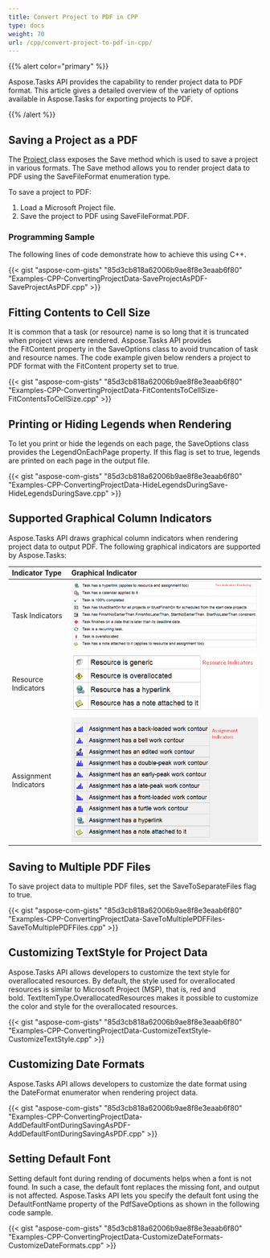 ```yaml
---
title: Convert Project to PDF in CPP
type: docs
weight: 70
url: /cpp/convert-project-to-pdf-in-cpp/
---
```


{{% alert color="primary" %}} 

Aspose.Tasks API provides the capability to render project data to PDF format. This article gives a detailed overview of the variety of options available in Aspose.Tasks for exporting projects to PDF.

{{% /alert %}} 


## **Saving a Project as a PDF**
The [Project ](https://apireference.aspose.com/cpp/tasks/class/aspose.tasks.project/)class exposes the Save method which is used to save a project in various formats. The Save method allows you to render project data to PDF using the SaveFileFormat enumeration type.

To save a project to PDF:

1. Load a Microsoft Project file.
1. Save the project to PDF using SaveFileFormat.PDF.
### **Programming Sample**
The following lines of code demonstrate how to achieve this using C++.

{{< gist "aspose-com-gists" "85d3cb818a62006b9ae8f8e3eaab6f80" "Examples-CPP-ConvertingProjectData-SaveProjectAsPDF-SaveProjectAsPDF.cpp" >}}


## **Fitting Contents to Cell Size**
It is common that a task (or resource) name is so long that it is truncated when project views are rendered. Aspose.Tasks API provides the FitContent property in the SaveOptions class to avoid truncation of task and resource names. The code example given below renders a project to PDF format with the FitContent property set to true.

{{< gist "aspose-com-gists" "85d3cb818a62006b9ae8f8e3eaab6f80" "Examples-CPP-ConvertingProjectData-FitContentsToCellSize-FitContentsToCellSize.cpp" >}}


## **Printing or Hiding Legends when Rendering**
To let you print or hide the legends on each page, the SaveOptions class provides the LegendOnEachPage property. If this flag is set to true, legends are printed on each page in the output file.

{{< gist "aspose-com-gists" "85d3cb818a62006b9ae8f8e3eaab6f80" "Examples-CPP-ConvertingProjectData-HideLegendsDuringSave-HideLegendsDuringSave.cpp" >}}
## **Supported Graphical Column Indicators**
Aspose.Tasks API draws graphical column indicators when rendering project data to output PDF. The following graphical indicators are supported by Aspose.Tasks:

|**Indicator Type**|**Graphical Indicator**|
| :- | :- |
|Task Indicators|![todo:image_alt_text](convert-project-to-pdf-in-cpp_1.png)|
|Resource Indicators|![todo:image_alt_text](convert-project-to-pdf-in-cpp_2.png)|
|Assignment Indicators|![todo:image_alt_text](convert-project-to-pdf-in-cpp_3.png)|
## **Saving to Multiple PDF Files**
To save project data to multiple PDF files, set the SaveToSeparateFiles flag to true.

{{< gist "aspose-com-gists" "85d3cb818a62006b9ae8f8e3eaab6f80" "Examples-CPP-ConvertingProjectData-SaveToMultiplePDFFiles-SaveToMultiplePDFFiles.cpp" >}}
## **Customizing TextStyle for Project Data**
Aspose.Tasks API allows developers to customize the text style for overallocated resources. By default, the style used for overallocated resources is similar to Microsoft Project (MSP), that is, red and bold. TextItemType.OverallocatedResources makes it possible to customize the color and style for the overallocated resources.

{{< gist "aspose-com-gists" "85d3cb818a62006b9ae8f8e3eaab6f80" "Examples-CPP-ConvertingProjectData-CustomizeTextStyle-CustomizeTextStyle.cpp" >}}
## **Customizing Date Formats**
Aspose.Tasks API allows developers to customize the date format using the DateFormat enumerator when rendering project data.

{{< gist "aspose-com-gists" "85d3cb818a62006b9ae8f8e3eaab6f80" "Examples-CPP-ConvertingProjectData-AddDefaultFontDuringSavingAsPDF-AddDefaultFontDuringSavingAsPDF.cpp" >}}
## **Setting Default Font**
Setting default font during rending of documents helps when a font is not found. In such a case, the default font replaces the missing font, and output is not affected. Aspose.Tasks API lets you specify the default font using the DefaultFontName property of the PdfSaveOptions as shown in the following code sample.

{{< gist "aspose-com-gists" "85d3cb818a62006b9ae8f8e3eaab6f80" "Examples-CPP-ConvertingProjectData-CustomizeDateFormats-CustomizeDateFormats.cpp" >}}
